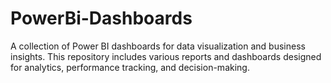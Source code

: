 # PowerBi-Dashboards
A collection of Power BI dashboards for data visualization and business insights. This repository includes various reports and dashboards designed for analytics, performance tracking, and decision-making.
